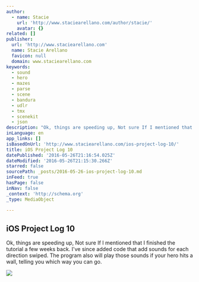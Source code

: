 ```yaml
---
author:
  - name: Stacie
    url: 'http://www.staciearellano.com/author/stacie/'
    avatar: {}
related: []
publisher:
  url: 'http://www.staciearellano.com'
  name: Stacie Arellano
  favicon: null
  domain: www.staciearellano.com
keywords:
  - sound
  - hero
  - mazes
  - parse
  - scene
  - bandura
  - udlr
  - tmx
  - scenekit
  - json
description: "Ok, things are speeding up, Not sure If I mentioned that I finished the tutorial a few weeks back. I've since added code that add sounds for each direction swiped. The program also will play those sounds if your hero hits a wall, telling you which way you can go."
inLanguage: en
app_links: []
isBasedOnUrl: 'http://www.staciearellano.com/ios-project-log-10/'
title: iOS Project Log 10
datePublished: '2016-05-26T21:16:54.025Z'
dateModified: '2016-05-26T21:15:30.266Z'
starred: false
sourcePath: _posts/2016-05-26-ios-project-log-10.md
inFeed: true
hasPage: false
inNav: false
_context: 'http://schema.org'
_type: MediaObject

---
```

<article style=""><h1>iOS Project Log 10</h1><p>Ok, things are speeding up, Not sure If I mentioned that I finished the tutorial a few weeks back. I've since added code that add sounds for each direction swiped. The program also will play those sounds if your hero hits a wall, telling you which way you can go.</p><img src="http://i2.wp.com/www.staciearellano.com/wp-content/uploads/2016/04/Screen-Shot-2016-04-24-at-8.21.29-PM.png?fit=1200%2C682" /></article>